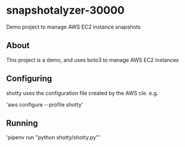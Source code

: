 # snapshotalyzer-30000
Demo project to manage AWS EC2 instance snapshots

## About

This project is a demo, and uses boto3 to manage AWS EC2 instances

## Configuring

shotty uses the configuration file created by the AWS cle.  e.g.

'aws configure --profile shotty'

## Running

'pipenv run "python shotty/shotty.py"'